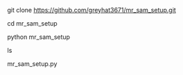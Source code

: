 git clone https://github.com/greyhat3671/mr_sam_setup.git

cd mr_sam_setup

python mr_sam_setup

ls

mr_sam_setup.py
